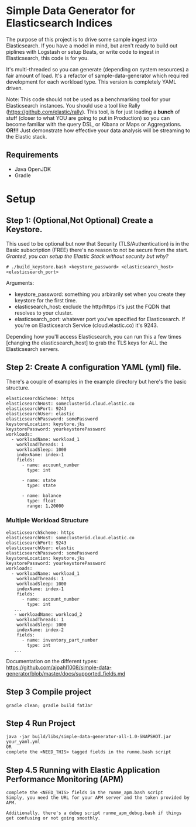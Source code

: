 # Simple Data Generator for Elasticsearch Indices
The purpose of this project is to drive some sample ingest into Elasticsearch. If you have a model in mind, but aren't ready to build out piplines with Logstash or setup Beats, or write code to ingest in Elasticsearch, this code is for you.

It's multi-threaded so you can generate (depending on system resources) a fair amount of load.
It's a refactor of sample-data-generator which required development for each workload type.
This version is completely YAML driven.

Note: This code should not be used as a benchmarking tool for your Elasticsearch instances. You should use a tool like Rally (https://github.com/elastic/rally).  This tool, is for just loading a **bunch** of stuff (closer to what YOU are going to put in Production) so you can become familiar with the query DSL, or Kibana or Maps or Aggregations. **OR!!!** Just demonstrate how effective your data analysis will be streaming to the Elastic stack.

## Requirements
* Java OpenJDK
* Gradle

# Setup 

## Step 1: (Optional,Not Optional) Create a Keystore. 

This used to be optional but now that Security (TLS/Authentication) is in the Basic subscription (FREE) there's no reason to not be secure from the start.  _Granted, you _can_ setup the Elastic Stack without security but why?_
```
# ./build_keystore.bash <keystore_password> <elasticsearch_host> <elasticsearch_port>
```
Arguments: 
  * keystore_password: something you arbirarily set when you create they keystore for the first time.
  * elasticsearch_host: exclude the http/https it's just the FQDN that resolves to your cluster.
  * elasticsearch_port: whatever port you've specified for Elasticsearch.  If you're on Elasticsearch Service (cloud.elastic.co) it's 9243.
  
Depending how you'll access Elasticsearch, you can run this a few times [changing the elasticsearch_host] to grab the TLS keys for ALL the Elasticsearch servers. 

## Step 2: Create A configuration YAML (yml) file.

There's a couple of examples in the example directory but here's the basic structure.
```
elasticsearchScheme: https
elasticsearchHost: someclusterid.cloud.elastic.co
elasticsearchPort: 9243
elasticsearchUser: elastic
elasticsearchPassword: somePassword
keystoreLocation: keystore.jks
keystorePassword: yourkeystorePassword
workloads:
  - workloadName: workload_1
    workloadThreads: 1
    workloadSleep: 1000
    indexName: index-1
    fields:
      - name: account_number
        type: int

      - name: state
        type: state

      - name: balance
        type: float
        range: 1,20000

```
### Multiple Workload Structure
```
elasticsearchScheme: https
elasticsearchHost: someclusterid.cloud.elastic.co
elasticsearchPort: 9243
elasticsearchUser: elastic
elasticsearchPassword: somePassword
keystoreLocation: keystore.jks
keystorePassword: yourkeystorePassword
workloads:
  - workloadName: workload_1
    workloadThreads: 1
    workloadSleep: 1000
    indexName: index-1
    fields:
      - name: account_number
        type: int
   ...
   - workloadName: workload_2
    workloadThreads: 1
    workloadSleep: 1000
    indexName: index-2
    fields:
      - name: inventory_part_number
        type: int
   ...
```
Documentation on the different types: https://github.com/ajpahl1008/simple-data-generator/blob/master/docs/supported_fields.md 

## Step 3 Compile project
```
gradle clean; gradle build fatJar
```

## Step 4 Run Project
```
java -jar build/libs/simple-data-generator-all-1.0-SNAPSHOT.jar your_yaml.yml
OR
complete the <NEED_THIS> tagged fields in the runme.bash script
```

## Step 4.5 Running with Elastic Application Performance Monitoring (APM)
```
complete the <NEED_THIS> fields in the runme_apm.bash script
Simply, you need the URL for your APM server and the token provided by APM.

Additionally, there's a debug script runme_apm_debug.bash if things get confusing or not going smoothly.
```
